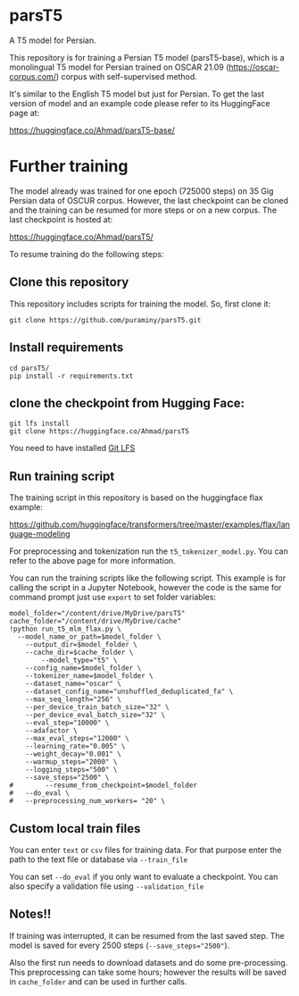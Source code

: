 # parsT5
A T5 model for Persian.

This repository is for training a Persian T5 model (parsT5-base), which is a monolingual T5 model for Persian trained on OSCAR 21.09 (https://oscar-corpus.com/) corpus with self-supervised method. 

It's similar to the English T5 model but just for Persian. To get the last version of model and an example code please refer to its HuggingFace page at:

https://huggingface.co/Ahmad/parsT5-base/

# Further training

The model already was trained for one epoch (725000 steps) on 35 Gig Persian data of OSCUR corpus. However, the last checkpoint can be cloned and the training can be resumed for more steps or on a new corpus. The last checkpoint is hosted at:

https://huggingface.co/Ahmad/parsT5/

To resume training do the following steps:

## Clone this repository
This repository includes scripts for training the model. So, first clone it:

```
git clone https://github.com/puraminy/parsT5.git
```
## Install requirements

```
cd parsT5/
pip install -r requirements.txt
```

## clone the checkpoint from Hugging Face:

```
git lfs install
git clone https://huggingface.co/Ahmad/parsT5
```
You need to have installed [Git LFS](https://git-lfs.github.com/)

## Run training script
The training script in this repository is based on the huggingface flax example:


https://github.com/huggingface/transformers/tree/master/examples/flax/language-modeling

For preprocessing and tokenization run the `t5_tokenizer_model.py`. You can refer to the above page for more information.

You can run the training scripts like the following script. This example is for calling the script in a Jupyter Notebook, however the code is the same for command prompt just use `export` to set folder variables:
```
model_folder="/content/drive/MyDrive/parsT5"
cache_folder="/content/drive/MyDrive/cache"
!python run_t5_mlm_flax.py \
  --model_name_or_path=$model_folder \
	--output_dir=$model_folder \
	--cache_dir=$cache_folder \
        --model_type="t5" \
	--config_name=$model_folder \
	--tokenizer_name=$model_folder \
	--dataset_name="oscar" \
	--dataset_config_name="unshuffled_deduplicated_fa" \
	--max_seq_length="256" \
	--per_device_train_batch_size="32" \
	--per_device_eval_batch_size="32" \
	--eval_step="10000" \
	--adafactor \
	--max_eval_steps="12000" \
	--learning_rate="0.005" \
	--weight_decay="0.001" \
	--warmup_steps="2000" \
	--logging_steps="500" \
	--save_steps="2500" \
#        --resume_from_checkpoint=$model_folder
#	--do_eval \
#	--preprocessing_num_workers= "20" \
```

## Custom local train files


You can enter `text` or `csv` files for training data. For that purpose enter the path to the text file or database via `--train_file`


You can set `--do_eval` if you only want to evaluate a checkpoint. You can also specify a validation file using `--validation_file`


## Notes!!

If training was interrupted, it can be resumed from the last saved step. The model is saved for every 2500 steps (`--save_steps="2500"`). 

Also the first run needs to download datasets and do some pre-processing. This preprocessing can take some hours; however the results will be saved in `cache_folder` and can be used in further calls. 

